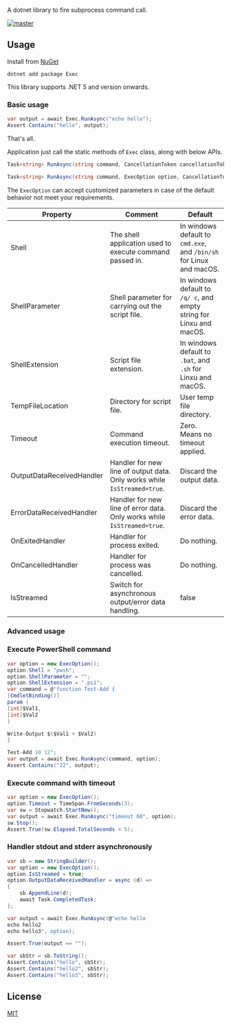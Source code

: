 A dotnet library to fire subprocess command call.

[![master](https://github.com/JerryBian/exec-dotnet/actions/workflows/build.yml/badge.svg)](https://github.com/JerryBian/exec-dotnet/actions/workflows/build.yml)

## Usage

Install from [NuGet](https://www.nuget.org/packages/exec)

```
dotnet add package Exec
```

This library supports .NET 5 and version onwards.

### Basic usage

```csharp
var output = await Exec.RunAsync("echo hello");
Assert.Contains("hello", output);
```

That's all. 

Application just call the static methods of `Exec` class, along with below APIs.

```csharp
Task<string> RunAsync(string command, CancellationToken cancellationToken = default)

Task<string> RunAsync(string command, ExecOption option, CancellationToken cancellationToken = default)
```
The `ExecOption` can accept customized parameters in case of the default behavior not meet your requirements.

| Property | Comment | Default |
| --- | --- | --- |
| Shell | The shell application used to execute command passed in. | In windows default to `cmd.exe`, and `/bin/sh` for Linux and macOS. |
| ShellParameter | Shell parameter for carrying out the script file. | In windows default to `/q/ c`, and empty string for Linxu and macOS. |
| ShellExtension | Script file extension. | In windows default to `.bat`, and `.sh` for Linxu and macOS. |
| TempFileLocation | Directory for script file. | User temp file directory. |
| Timeout | Command execution timeout. | Zero. Means no timeout applied. |
| OutputDataReceivedHandler | Handler for new line of output data. Only works while `IsStreamed=true`. | Discard the output data. |
| ErrorDataReceivedHandler | Handler for new line of error data. Only works while `IsStreamed=true`. | Discard the error data. |
| OnExitedHandler | Handler for process exited. | Do nothing. |
| OnCancelledHandler | Handler for process was cancelled. | Do nothing. |
| IsStreamed | Switch for asynchronous output/error data handling. | false |

### Advanced usage

### Execute PowerShell command

```csharp
var option = new ExecOption();
option.Shell = "pwsh";
option.ShellParameter = "";
option.ShellExtension = ".ps1";
var command = @"function Test-Add {
[CmdletBinding()]
param (
[int]$Val1,
[int]$Val2
)

Write-Output $($Val1 + $Val2)
}

Test-Add 10 12";
var output = await Exec.RunAsync(command, option);
Assert.Contains("22", output);
```

### Execute command with timeout

```csharp
var option = new ExecOption();
option.Timeout = TimeSpan.FromSeconds(3);
var sw = Stopwatch.StartNew();
var output = await Exec.RunAsync("timeout 60", option);
sw.Stop();
Assert.True(sw.Elapsed.TotalSeconds < 5);
```

### Handler stdout and stderr asynchronously

```csharp
var sb = new StringBuilder();
var option = new ExecOption();
option.IsStreamed = true;
option.OutputDataReceivedHandler = async (d) =>
{
    sb.AppendLine(d);
    await Task.CompletedTask;
};

var output = await Exec.RunAsync(@"echo hello
echo hello2
echo hello3", option);

Assert.True(output == "");

var sbStr = sb.ToString();
Assert.Contains("hello", sbStr);
Assert.Contains("hello2", sbStr);
Assert.Contains("hello3", sbStr);
```

## License

[MIT](./LICENSE)